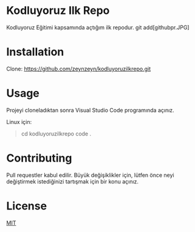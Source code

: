 # Kodluyoruz Ilk Repo
Kodluyoruz Eğitimi kapsamında açtığım ilk repodur.
git add[githubpr.JPG]
# Installation
Clone: https://github.com/zeynzeyn/kodluyoruzilkrepo.git

# Usage
Projeyi cloneladıktan sonra Visual Studio Code programında açınız.

Linux için:
>cd kodluyoruzilkrepo
>code .

# Contributing
Pull requestler kabul edilir. Büyük değişiklikler için, lütfen önce neyi değiştirmek istediğinizi tartışmak için bir konu açınız.

# License

[MIT](https://github.com/Kodluyoruz/taskforce/blob/main/git/odev1/ornekreadme.md#license)
